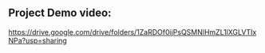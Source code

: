 ## Project Demo video:
https://drive.google.com/drive/folders/1ZaRDOf0ijPsQSMNlHmZL1lXGLVTIxNPa?usp=sharing
